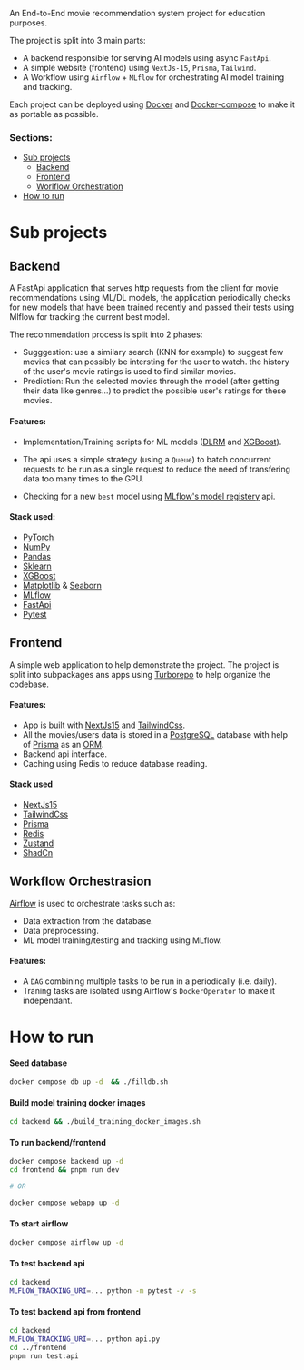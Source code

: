 An End-to-End movie recommendation system project for education purposes.

The project is split into 3 main parts:

- A backend responsible for serving AI models using async `FastApi`.
- A simple website (frontend) using `NextJs-15`, `Prisma`, `Tailwind`.
- A Workflow using `Airflow` + `MLflow` for orchestrating AI model training and tracking.

Each project can be deployed using [Docker](https://www.docker.com/) and [Docker-compose](https://docs.docker.com/compose/) to make it as portable as possible.

### Sections:

- [Sub projects](#sub-projects)
    - [Backend](#backend)
    - [Frontend](#frontend)
    - [Worlflow Orchestration](#workflow-orchestrasion)
- [How to run](#how-to-run)

# Sub projects

## Backend

A FastApi application that serves http requests from the client for movie recommendations using ML/DL models, the application periodically checks for new models that have been trained recently and passed their tests using Mlflow for tracking the current best model.

The recommendation process is split into 2 phases:

- Sugggestion: use a similary search (KNN for example) to suggest few movies that can possibly be intersting for the user to watch. the history of the user's movie ratings is used to find similar movies.
- Prediction: Run the selected movies through the model (after getting their data like genres...) to predict the possible user's ratings for these movies.

#### Features:

- Implementation/Training scripts for ML models ([DLRM](https://github.com/facebookresearch/dlrm) and [XGBoost](https://xgboost.readthedocs.io/en/stable/)).

- The api uses a simple strategy (using a `Queue`) to batch concurrent requests to be run as a single request to reduce the need of transfering data too many times to the GPU.

- Checking for a new `best` model using [MLflow's model registery](https://mlflow.org/docs/latest/ml/model-registry/) api.

#### Stack used:

- [PyTorch](https://pytorch.org/)
- [NumPy](https://numpy.org/)
- [Pandas](https://pandas.pydata.org/)
- [Sklearn](https://scikit-learn.org/stable/)
- [XGBoost](https://xgboost.readthedocs.io/en/stable/)
- [Matplotlib](https://matplotlib.org/) &  [Seaborn](https://seaborn.pydata.org/)
- [MLflow](https://mlflow.org/)
- [FastApi](https://fastapi.tiangolo.com/)
- [Pytest](https://docs.pytest.org/en/stable/)

## Frontend

A simple web application to help demonstrate the project. The project is split into subpackages ans apps using [Turborepo](http://turborepo.com/) to help organize the codebase.

#### Features:

- App is built with [NextJs15](https://nextjs.org/) and [TailwindCss](https://tailwindcss.com/).
- All the movies/users data is stored in a [PostgreSQL](https://www.postgresql.org/) database with help of [Prisma](https://www.prisma.io/) as an [ORM](https://en.wikipedia.org/wiki/Object%E2%80%93relational_mapping).
- Backend api interface.
- Caching using Redis to reduce database reading.

#### Stack used

- [NextJs15](https://nextjs.org/)
- [TailwindCss](https://tailwindcss.com/)
- [Prisma](https://www.prisma.io/)
- [Redis](https://redis.io/)
- [Zustand](https://zustand.docs.pmnd.rs/getting-started/introduction)
- [ShadCn](https://ui.shadcn.com/)

## Workflow Orchestrasion

[Airflow](https://airflow.apache.org/) is used to orchestrate tasks such as:
- Data extraction from the database.
- Data preprocessing.
- ML model training/testing and tracking using MLflow.

#### Features:

- A `DAG` combining multiple tasks to be run in a  periodically (i.e. daily).
- Traning tasks are isolated using Airflow's `DockerOperator` to make it independant. 

# How to run

#### Seed database

```bash
docker compose db up -d  && ./filldb.sh
```

#### Build model  training docker images

```bash
cd backend && ./build_training_docker_images.sh
```
#### To run backend/frontend

```bash
docker compose backend up -d
cd frontend && pnpm run dev

# OR

docker compose webapp up -d
```
#### To start airflow

```bash
docker compose airflow up -d
```

#### To test backend api

```bash
cd backend
MLFLOW_TRACKING_URI=... python -m pytest -v -s
```
#### To test backend api from frontend

```bash
cd backend
MLFLOW_TRACKING_URI=... python api.py
cd ../frontend
pnpm run test:api
```